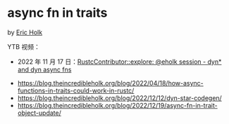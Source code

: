 # async fn in traits

by [Eric Holk](https://blog.theincredibleholk.org/)

YTB 视频：

* 2022 年 11 月 17 日：[RustcContributor::explore: @eholk session - dyn* and dyn async fns](https://www.youtube.com/watch?v=6mbPY4Mxzys)

<!-- TODO: -->

* <https://blog.theincredibleholk.org/blog/2022/04/18/how-async-functions-in-traits-could-work-in-rustc/>
* <https://blog.theincredibleholk.org/blog/2022/12/12/dyn-star-codegen/>
* <https://blog.theincredibleholk.org/blog/2022/12/19/async-fn-in-trait-object-update/>
